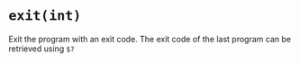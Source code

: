 # `exit(int)`

Exit the program with an exit code. The exit code of the last program
can be retrieved using `$?`